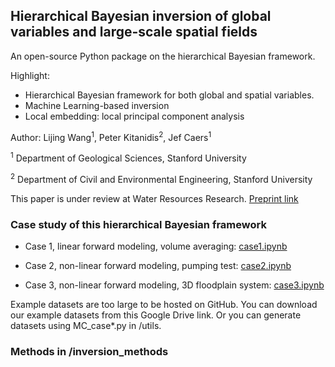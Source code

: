 ## Hierarchical Bayesian inversion of global variables and large-scale spatial fields
An open-source Python package on the hierarchical Bayesian framework.

Highlight: 
- Hierarchical Bayesian framework for both global and spatial variables. 
- Machine Learning-based inversion
- Local embedding: local principal component analysis

Author: Lijing Wang<sup>1</sup>, Peter Kitanidis<sup>2</sup>, Jef Caers<sup>1</sup>

<sup>1</sup> Department of Geological Sciences, Stanford University

<sup>2</sup> Department of Civil and Environmental Engineering, Stanford University

This paper is under review at Water Resources Research. [Preprint link](https://www.essoar.org/doi/abs/10.1002/essoar.10508754.1)

### Case study of this hierarchical Bayesian framework

- Case 1, linear forward modeling, volume averaging: [case1.ipynb](https://github.com/lijingwang/hierarchicalBayes/blob/master/case1.ipynb)

- Case 2, non-linear forward modeling, pumping test: [case2.ipynb](https://github.com/lijingwang/hierarchicalBayes/blob/master/case2.ipynb)

- Case 3, non-linear forward modeling, 3D floodplain system: [case3.ipynb](https://github.com/lijingwang/hierarchicalBayes/blob/master/case3.ipynb)

Example datasets are too large to be hosted on GitHub. You can download our example datasets from this Google Drive link. 
Or you can generate datasets using MC_case*.py in /utils.

### Methods in /inversion_methods
